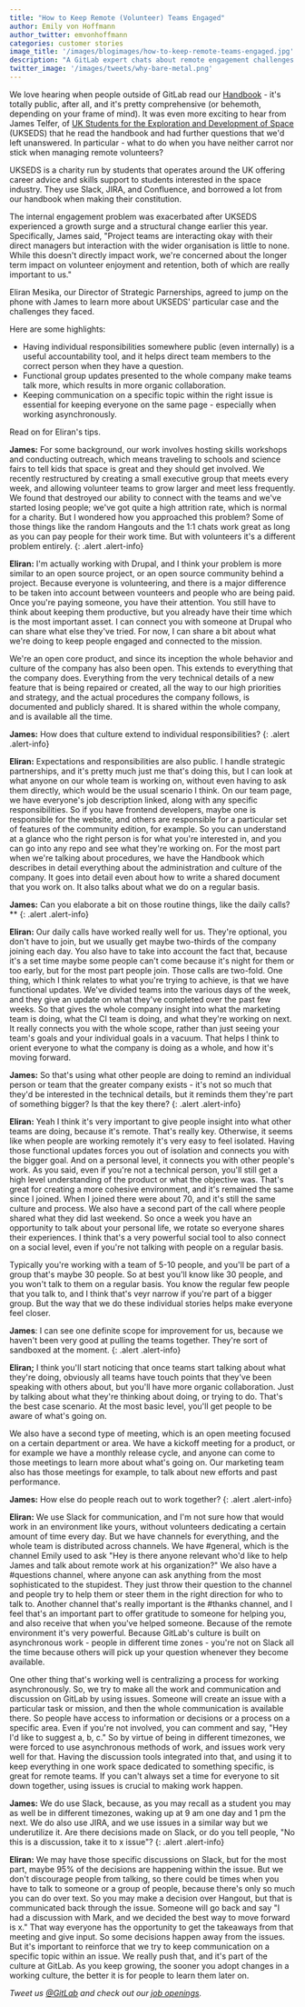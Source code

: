 ```yaml
---
title: "How to Keep Remote (Volunteer) Teams Engaged"
author: Emily von Hoffmann
author_twitter: emvonhoffmann
categories: customer stories
image_title: '/images/blogimages/how-to-keep-remote-teams-engaged.jpg'
description: "A GitLab expert chats about remote engagement challenges at a charity that encourages kids to get interested in space, finding interesting parallels with open source projects."
twitter_image: '/images/tweets/why-bare-metal.png'
---
```


We love hearing when people outside of GitLab read our [Handbook](https://about.gitlab.com/handbook/) - it's totally public, after all, and it's pretty comprehensive (or behemoth, depending on your frame of mind). It was even more exciting to hear from James Telfer, of [UK Students for the Exploration and Development of Space](http://ukseds.org/) (UKSEDS) that he read the handbook and had further questions that we'd left unanswered. In particular - what to do when you have neither carrot nor stick when managing remote volunteers? 

<!--more-->

UKSEDS is a charity run by students that operates around the UK offering career advice and skills support to students interested in the space industry. They use Slack, JIRA, and Confluence, and borrowed a lot from our handbook when making their constitution. 

The internal engagement problem was exacerbated after UKSEDS experienced a growth surge and a structural change earlier this year. Specifically, James said, "Project teams are interacting okay with their direct managers but interaction with the wider organisation is little to none. While this doesn't directly impact work, we're concerned about the longer term impact on volunteer enjoyment and retention, both of which are really important to us."

Eliran Mesika, our Director of Strategic Parnerships, agreed to jump on the phone with James to learn more about UKSEDS' particular case and the challenges they faced.  

Here are some highlights:
* Having individual responsibilities somewhere public (even internally) is a useful accountability tool, and it helps direct team members to the correct person when they have a question.
* Functional group updates presented to the whole company make teams talk more, which results in more organic collaboration.
* Keeping communication on a specific topic within the right issue is essential for keeping everyone on the same page - especially when working asynchronously.

Read on for Eliran's tips.    

**James:** For some background, our work involves hosting skills workshops and conducting outreach, which means traveling to schools and science fairs to tell kids that space is great and they should get involved. We recently restructured by creating a small executive group that meets every week, and allowing volunteer teams to grow larger and meet less frequently. We found that destroyed our ability to connect with the teams and we've started losing people; we've got quite a high attrition rate, which is normal for a charity. But I wondered how you approached this problem? Some of those things like the random Hangouts and the 1:1 chats work great as long as you can pay people for their work time. But with volunteers it's a different problem entirely. 
{: .alert .alert-info}

**Eliran:** I'm actually working with Drupal, and I think your problem is more similar to an open source project, or an open source community behind a project. Because everyone is volunteering, and there is a major difference to be taken into account between vounteers and people who are being paid. Once you're paying someone, you have their attention. You still have to think about keeping them productive, but you already have their time which is the most important asset. I can connect you with someone at Drupal who can share what else they've tried. For now, I can share a bit about what we're doing to keep people engaged and connected to the mission. 

We're an open core product, and since its inception the whole behavior and culture of the company has also been open. This extends to everything that the company does. Everything from the very technical details of a new feature that is being repaired or created, all the way to our high priorities and strategy, and the actual procedures the company follows, is documented and publicly shared. It is shared within the whole company, and is available all the time. 

**James:** How does that culture extend to individual responsibilities?
{: .alert .alert-info}

**Eliran:** 
Expectations and responsibilities are also public. I handle strategic partnerships, and it's pretty much just me that's doing this, but I can look at what anyone on our whole team is working on, without even having to ask them directly, which would be the usual scenario I think. On our team page, we have everyone's job description linked, along with any specific responsibilities. So if you have frontend developers, maybe one is responsible for the website, and others are responsible for a particular set of features of the community edition, for example. So you can understand at a glance who the right person is for what you're interested in, and you can go into any repo and see what they're working on. For the most part when we're talking about procedures, we have the Handbook which describes in detail everything about the administration and culture of the company. It goes into detail even about how to write a shared document that you work on. It also talks about what we do on a regular basis. 

**James:** Can you elaborate a bit on those routine things, like the daily calls?**
{: .alert .alert-info}

**Eliran:** Our daily calls have worked really well for us. They're optional, you don't have to join, but we usually get maybe two-thirds of the company joining each day. You also have to take into account the fact that, because it's a set time maybe some people can't come because it's night for them or too early, but for the most part people join. Those calls are two-fold. One thing, which I think relates to what you're trying to achieve, is that we have functional updates. We've divided teams into the various days of the week, and they give an update on what they've completed over the past few weeks. So that gives the whole company insight into what the marketing team is doing, what the CI team is doing, and what they're working on next. It really connects you with the whole scope, rather than just seeing your team's goals and your individual goals in a vacuum. That helps I think to orient everyone to what the company is doing as a whole, and how it's moving forward. 

**James:** So that's using what other people are doing to remind an individual person or team that the greater company exists - it's not so much that they'd be interested in the technical details, but it reminds them they're part of something bigger? Is that the key there?
{: .alert .alert-info} 

**Eliran:** Yeah I think it's very important to give people insight into what other teams are doing, because it's remote. That's really key. Otherwise, it seems like when people are working remotely it's very easy to feel isolated. Having those functional updates forces you out of isolation and connects you with the bigger goal. And on a personal level, it connects you with other people's work. As you said, even if you're not a technical person, you'll still get a high level understanding of the product or what the objective was. That's great for creating a more cohesive environment, and it's remained the same since I joined. When I joined there were about 70, and it's still the same culture and process. We also have a second part of the call where people shared what they did last weekend. So once a week you have an opportunity to talk about your personal life, we rotate so everyone shares their experiences. I think that's a very powerful social tool to also connect on a social level, even if you're not talking with people on a regular basis. 

Typically you're working with a team of 5-10 people, and you'll be part of a group that's maybe 30 people. So at best you'll know like 30 people, and you won't talk to them on a regular basis. You know the regular few people that you talk to, and I think that's veyr narrow if you're part of a bigger group. But the way that we do these individual stories helps make everyone feel closer. 

**James**: I can see one definite scope for improvement for us, because we haven't been very good at pulling the teams together. They're sort of sandboxed at the moment.
{: .alert .alert-info} 

**Eliran;** I think you'll start noticing that once teams start talking about what they're doing, obviously all teams have touch points that they've been speaking with others about, but you'll have more organic collaboration. Just by talking about what they're thinking about doing, or trying to do. That's the best case scenario. At the most basic level, you'll get people to be aware of what's going on. 

We also have a second type of meeting, which is an open meeting focused on a certain department or area. We have a kickoff meeting for a product, or for example we have a monthly release cycle, and anyone can come to those meetings to learn more about what's going on. Our marketing team also has those meetings for example, to talk about new efforts and past performance. 

**James:** How else do people reach out to work together?
{: .alert .alert-info}

**Eliran:** We use Slack for communication, and I'm not sure how that would work in an environment like yours, without volunteers dedicating a certain amount of time every day. But we have channels for everything, and the whole team is distributed across channels. We have #general, which is the channel Emily used to ask "Hey is there anyone relevant who'd like to help James and talk about remote work at his organization?" We also have a #questions channel, where anyone can ask anything from the most sophisticated to the stupidest. They just throw their question to the channel and people try to help them or steer them in the right direction for who to talk to. Another channel that's really important is the #thanks channel, and I feel that's an important part to offer gratitude to someone for helping you, and also receive that when you've helped someone. Because of the remote environment it's very powerful. Because GitLab's culture is built on asynchronous work - people in different time zones - you're not on Slack all the time because others will pick up your question whenever they become available. 

One other thing that's working well is centralizing a process for working asynchronously. So, we try to make all the work and communication and discussion on GitLab by using issues. Someone will create an issue with a particular task or mission, and then the whole communication is available there. So people have access to information or decisions or a process on a specific area. Even if you're not involved, you can comment and say, "Hey I'd like to suggest a, b, c." So by virtue of being in different timezones, we were forced to use asynchronous methods of work, and issues work very well for that. Having the discussion tools integrated into that, and using it to keep everything in one work space dedicated to something specific, is great for remote teams. If you can't always set a time for everyone to sit down together, using issues is crucial to making work happen.

**James:** We do use Slack, because, as you may recall as a student you may as well be in different timezones, waking up at 9 am one day and 1 pm the next. We do also use JIRA, and we use issues in a similar way but we underutilize it. Are there decisions made on Slack, or do you tell people, "No this is a discussion, take it to x issue"?
{: .alert .alert-info} 

**Eliran:** We may have those specific discussions on Slack, but for the most part, maybe 95% of the decisions are happening within the issue. But we don't discourage people from talking, so there could be times when you have to talk to someone or a group of people, because there's only so much you can do over text. So you may make a decision over Hangout, but that is communicated back through the issue. Someone will go back and say "I had a discussion with Mark, and we decided the best way to move forward is x." That way everyone has the opportunity to get the takeaways from that meeting and give input. So some decisions happen away from the issues. But it's important to reinforce that we try to keep communication on a specific topic within an issue. We really push that, and it's part of the culture at GitLab. As you keep growing, the sooner you adopt changes in a working culture, the better it is for people to learn them later on. 



_Tweet us [@GitLab](https://twitter.com/gitlab) and check out our [job openings](https://about.gitlab.com/jobs/)._
